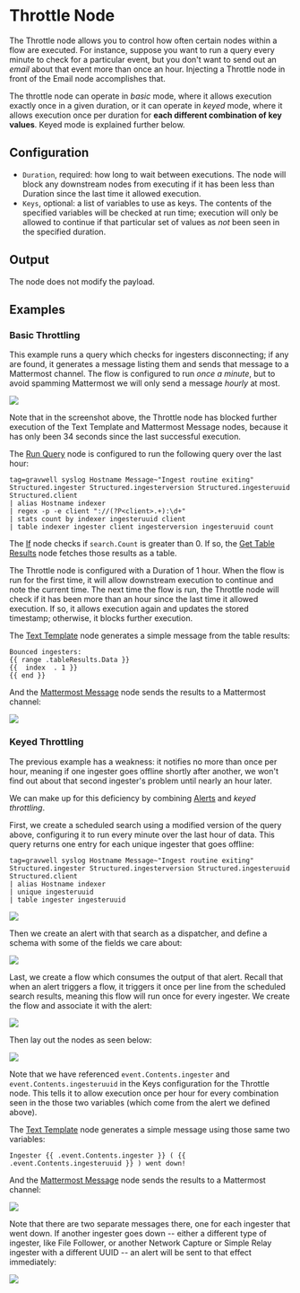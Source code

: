 # Throttle Node

The Throttle node allows you to control how often certain nodes within a flow are executed. For instance, suppose you want to run a query every minute to check for a particular event, but you don't want to send out an *email* about that event more than once an hour. Injecting a Throttle node in front of the Email node accomplishes that.

The throttle node can operate in *basic* mode, where it allows execution exactly once in a given duration, or it can operate in *keyed* mode, where it allows execution once per duration for **each different combination of key values**. Keyed mode is explained further below.

## Configuration

* `Duration`, required: how long to wait between executions. The node will block any downstream nodes from executing if it has been less than Duration since the last time it allowed execution.
* `Keys`, optional: a list of variables to use as keys. The contents of the specified variables will be checked at run time; execution will only be allowed to continue if that particular set of values as *not* been seen in the specified duration.

## Output

The node does not modify the payload.

## Examples

### Basic Throttling

This example runs a query which checks for ingesters disconnecting; if any are found, it generates a message listing them and sends that message to a Mattermost channel. The flow is configured to run *once a minute*, but to avoid spamming Mattermost we will only send a message *hourly* at most.

![](throttle-example.png)

Note that in the screenshot above, the Throttle node has blocked further execution of the Text Template and Mattermost Message nodes, because it has only been 34 seconds since the last successful execution.

The [Run Query](runquery) node is configured to run the following query over the last hour:

```gravwell
tag=gravwell syslog Hostname Message~"Ingest routine exiting" Structured.ingester Structured.ingesterversion Structured.ingesteruuid Structured.client 
| alias Hostname indexer 
| regex -p -e client "://(?P<client>.+):\d+" 
| stats count by indexer ingesteruuid client 
| table indexer ingester client ingesterversion ingesteruuid count
```

The [If](if) node checks if `search.Count` is greater than 0. If so, the [Get Table Results](gettableresults) node fetches those results as a table.

The Throttle node is configured with a Duration of 1 hour. When the flow is run for the first time, it will allow downstream execution to continue and note the current time. The next time the flow is run, the Throttle node will check if it has been more than an hour since the last time it allowed execution. If so, it allows execution again and updates the stored timestamp; otherwise, it blocks further execution.

The [Text Template](template) node generates a simple message from the table results:

```
Bounced ingesters:
{{ range .tableResults.Data }}
{{  index  . 1 }}
{{ end }}
```

And the [Mattermost Message](mattermost) node sends the results to a Mattermost channel:

![](throttle-output.png)

### Keyed Throttling

The previous example has a weakness: it notifies no more than once per hour, meaning if one ingester goes offline shortly after another, we won't find out about that second ingester's problem until nearly an hour later.

We can make up for this deficiency by combining [Alerts](/alerts/alerts) and *keyed throttling*.

First, we create a scheduled search using a modified version of the query above, configuring it to run every minute over the last hour of data. This query returns one entry for each unique ingester that goes offline:

```gravwell
tag=gravwell syslog Hostname Message~"Ingest routine exiting" Structured.ingester Structured.ingesterversion Structured.ingesteruuid Structured.client 
| alias Hostname indexer 
| unique ingesteruuid 
| table ingester ingesteruuid
```

![](throttle-scheduled-search.png)

Then we create an alert with that search as a dispatcher, and define a schema with some of the fields we care about:

![](throttle-alert.png)

Last, we create a flow which consumes the output of that alert. Recall that when an alert triggers a flow, it triggers it once per line from the scheduled search results, meaning this flow will run once for every ingester. We create the flow and associate it with the alert:

![](throttle-flow1.png)

Then lay out the nodes as seen below:

![](throttle-flow2.png)

Note that we have referenced `event.Contents.ingester` and `event.Contents.ingesteruuid` in the Keys configuration for the Throttle node. This tells it to allow execution once per hour for every combination seen in the those two variables (which come from the alert we defined above).

The [Text Template](template) node generates a simple message using those same two variables:

```
Ingester {{ .event.Contents.ingester }} ( {{ .event.Contents.ingesteruuid }} ) went down!
```

And the [Mattermost Message](mattermost) node sends the results to a Mattermost channel:

![](throttle-keyed-output.png)

Note that there are two separate messages there, one for each ingester that went down. If another ingester goes down -- either a different type of ingester, like File Follower, or another Network Capture or Simple Relay ingester with a different UUID -- an alert will be sent to that effect immediately:

![](throttle-keyed-output2.png)
